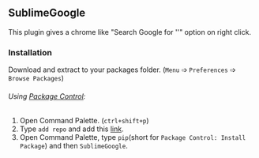 ## SublimeGoogle
This plugin gives a chrome like "Search Google for ''" option on right click.

### Installation
Download and extract to your packages folder. (`Menu` &#10153; `Preferences` &#10153; `Browse Packages`)

###### Using [Package Control](https://packagecontrol.io/installation):
  1. Open Command Palette. (`ctrl+shift+p`)
  2. Type `add repo` and add this [link](https://github.com/krikx/SublimeGoogle/).
  3. Open Command Palette, type `pip`(short for `Package Control: Install Package`) and then `SublimeGoogle`.
